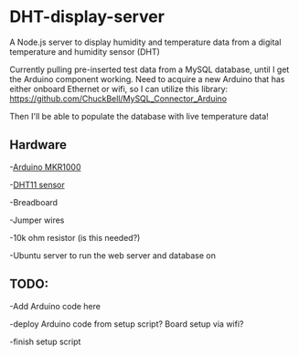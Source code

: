 # DHT-display-server
A Node.js server to display humidity and temperature data from a digital temperature and humidity sensor (DHT)

Currently pulling pre-inserted test data from a MySQL database, until I get the Arduino component working. Need to acquire a new Arduino that has either onboard Ethernet or wifi, so I can utilize this library: https://github.com/ChuckBell/MySQL_Connector_Arduino

Then I'll be able to populate the database with live temperature data!

## Hardware
-[Arduino MKR1000](https://store-usa.arduino.cc/collections/boards/products/arduino-mkr1000-wifi-with-headers-mounted)

-[DHT11 sensor](https://www.amazon.com/Temperature-Humidity-Digital-3-3V-5V-Raspberry/dp/B07WT2HJ4F/ref=sr_1_1?keywords=dht11+sensor&qid=1638560461&sr=8-1)

-Breadboard

-Jumper wires

-10k ohm resistor (is this needed?)

-Ubuntu server to run the web server and database on

## TODO:

-Add Arduino code here

-deploy Arduino code from setup script? Board setup via wifi?

-finish setup script
